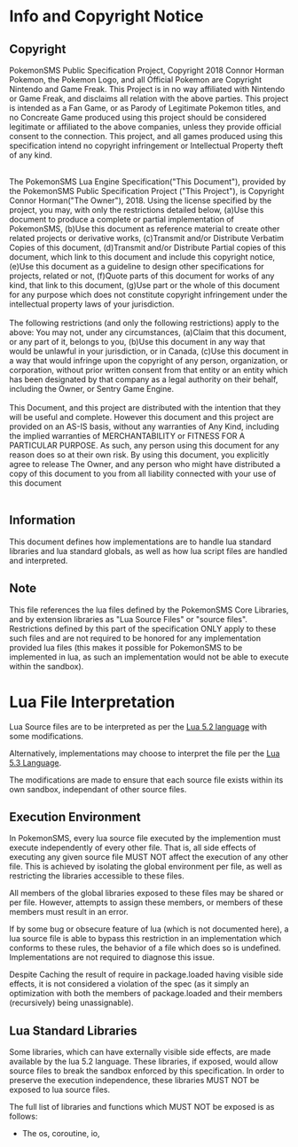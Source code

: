 # Info and Copyright Notice #

## Copyright ##
PokemonSMS Public Specification Project, Copyright 2018 Connor Horman
Pokemon, the Pokemon Logo, and all Official Pokemon are Copyright Nintendo and Game Freak. This Project is in no way affiliated with Nintendo or Game Freak, and disclaims all relation with the above parties. This project is intended as a Fan Game, or as Parody of Legitimate Pokemon titles, and no Concreate Game produced using this project should be considered legitimate or affiliated to the above companies, unless they provide official consent to the connection. This project, and all games produced using this specification intend no copyright infringement or Intellectual Property theft of any kind.<br/><br/>


The PokemonSMS Lua Engine Specification("This Document"), provided by the PokemonSMS Public Specification Project ("This Project"), is Copyright Connor Horman("The Owner"), 2018. 
Using the license specified by the project, you may, with only the restrictions detailed below,
(a)Use this document to produce a complete or partial implementation of PokemonSMS, 
(b)Use this document as reference material to create other related projects or derivative works,
(c)Transmit and/or Distribute Verbatim Copies of this document,
(d)Transmit and/or Distribute Partial copies of this document, which link to this document and include this copyright notice,
(e)Use this document as a guideline to design other specifications for projects, related or not,
(f)Quote parts of this document for works of any kind, that link to this document,
(g)Use part or the whole of this document for any purpose which does not constitute copyright infringement under the intellectual property laws of your jurisdiction.
<br/><br/>
The following restrictions (and only the following restrictions) apply to the above:
You may not, under any circumstances, 
(a)Claim that this document, or any part of it, belongs to you, 
(b)Use this document in any way that would be unlawful in your jurisdiction, or in Canada, 
(c)Use this document in a way that would infringe upon the copyright of any person, organization, or corporation, without prior written consent from that entity or an entity which has been designated by that company as a legal authority on their behalf, including the Owner, or Sentry Game Engine.
<br/><br/>
  This Document, and this project are distributed with the intention that they will be useful and complete. However this document and this project are provided on an AS-IS basis, without any warranties of Any Kind, including the implied warranties of MERCHANTABILITY or FITNESS FOR A PARTICULAR PURPOSE. As such, any person using this document for any reason does so at their own risk.  By using this document, you explicitly agree to release The Owner, and any person who might have distributed a copy of this document to you from all liability connected with your use of this document
<br/><br/>

## Information ##
This document defines how implementations are to handle lua standard libraries and lua standard globals, as well as how lua script files are handled and interpreted.

## Note ##
This file references the lua files defined by the PokemonSMS Core Libraries, and by extension libraries as "Lua Source Files" or "source files". Restrictions defined by this part of the specification ONLY apply to these such files and are not required to be honored for any implementation provided lua files (this makes it possible for PokemonSMS to be implemented in lua, as such an implementation would not be able to execute within the sandbox).  

# Lua File Interpretation #
Lua Source files are to be interpreted as per the [Lua 5.2 language](http://www.lua.org/manual/5.2/) with some modifications. 

Alternatively, implementations may choose to interpret the file per the [Lua 5.3 Language](http://www.lua.org/manual/5.3/).

The modifications are made to ensure that each source file exists within its own sandbox, independant of other source files.

## Execution Environment ##
In PokemonSMS, every lua source file executed by the implemention must execute independently of every other file. That is, all side effects of executing any given source file MUST NOT affect the execution of any other file. This is achieved by isolating the global environment per file, as well as restricting the libraries accessible to these files. 

All members of the global libraries exposed to these files may be shared or per file. However, attempts to assign these members, or members of these members must result in an error. 

If by some bug or obsecure feature of lua (which is not documented here), a lua source file is able to bypass this restriction in an implementation which conforms to these rules, the behavior of a file which does so is undefined. Implementations are not required to diagnose this issue. 

Despite Caching the result of require in package.loaded having visible side effects, it is not considered a violation of the spec (as it simply an optimization with both the members of package.loaded and their members (recursively) being unassignable). 



## Lua Standard Libraries ##

Some libraries, which can have externally visible side effects, are made available by the lua 5.2 language. These libraries, if exposed, would allow source files to break the sandbox enforced by this specification. In order to preserve the execution independence, these libraries MUST NOT be exposed to lua source files. 


The full list of libraries and functions which MUST NOT be exposed is as follows:

* The os, coroutine, io,  
